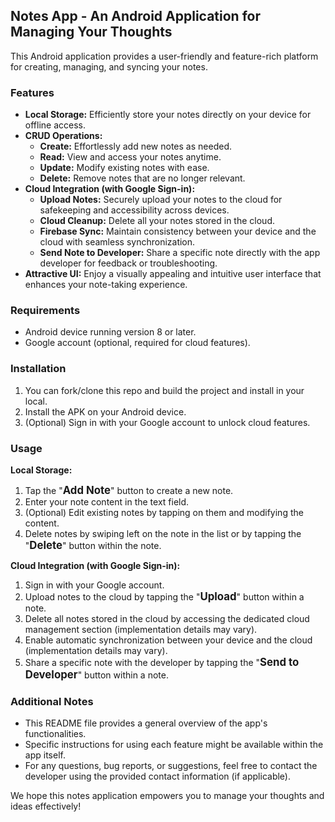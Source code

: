 ## Notes App - An Android Application for Managing Your Thoughts

This Android application provides a user-friendly and feature-rich platform for creating, managing, and syncing your notes.

### Features

* **Local Storage:** Efficiently store your notes directly on your device for offline access.
* **CRUD Operations:**
    * **Create:** Effortlessly add new notes as needed.
    * **Read:** View and access your notes anytime.
    * **Update:** Modify existing notes with ease.
    * **Delete:** Remove notes that are no longer relevant.
* **Cloud Integration (with Google Sign-in):**
    * **Upload Notes:** Securely upload your notes to the cloud for safekeeping and accessibility across devices.
    * **Cloud Cleanup:** Delete all your notes stored in the cloud.
    * **Firebase Sync:** Maintain consistency between your device and the cloud with seamless synchronization.
    * **Send Note to Developer:** Share a specific note directly with the app developer for feedback or troubleshooting.
* **Attractive UI:** Enjoy a visually appealing and intuitive user interface that enhances your note-taking experience.


### Requirements

* Android device running version 8 or later.
* Google account (optional, required for cloud features).


### Installation

1. You can fork/clone this repo and build the project and install in your local.
2. Install the APK on your Android device.
3. (Optional) Sign in with your Google account to unlock cloud features.


### Usage

**Local Storage:**

1. Tap the "<strong style="font-size: 1.2em;">Add Note</strong>" button to create a new note.
2. Enter your note content in the text field.
3. (Optional) Edit existing notes by tapping on them and modifying the content.
4. Delete notes by swiping left on the note in the list or by tapping the "<strong style="font-size: 1.2em;">Delete</strong>" button within the note.

**Cloud Integration (with Google Sign-in):**

1. Sign in with your Google account.
2. Upload notes to the cloud by tapping the "<strong style="font-size: 1.2em;">Upload</strong>" button within a note.
3. Delete all notes stored in the cloud by accessing the dedicated cloud management section (implementation details may vary).
4. Enable automatic synchronization between your device and the cloud (implementation details may vary).
5. Share a specific note with the developer by tapping the "<strong style="font-size: 1.2em;">Send to Developer</strong>" button within a note.


### Additional Notes

* This README file provides a general overview of the app's functionalities. 
* Specific instructions for using each feature might be available within the app itself.
* For any questions, bug reports, or suggestions, feel free to contact the developer using the provided contact information (if applicable).


We hope this notes application empowers you to manage your thoughts and ideas effectively!

